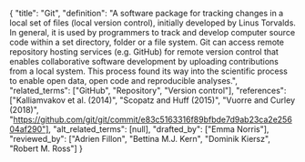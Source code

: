 {
    "title": "Git",
    "definition": "A software package for tracking changes in a local set of files (local version control), initially developed by Linus Torvalds. In general, it is used by programmers to track and develop computer source code within a set directory, folder or a file system. Git can access remote repository hosting services (e.g. GitHub) for remote version control that enables collaborative software development by uploading contributions from a local system. This process found its way into the scientific process to enable open data, open code and reproducible analyses.",
    "related_terms": ["GitHub", "Repository", "Version control"],
    "references": ["Kalliamvakov et al. (2014)", "Scopatz and Huff (2015)", "Vuorre and Curley (2018)", "https://github.com/git/git/commit/e83c5163316f89bfbde7d9ab23ca2e25604af290"],
    "alt_related_terms": [null],
    "drafted_by": ["Emma Norris"],
    "reviewed_by": ["Adrien Fillon", "Bettina M.J. Kern", "Dominik Kiersz", "Robert M. Ross"]
  }
